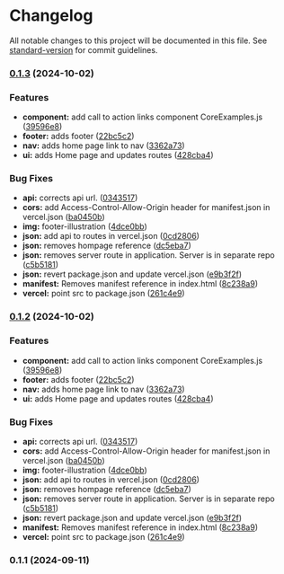 # Changelog

All notable changes to this project will be documented in this file. See [standard-version](https://github.com/conventional-changelog/standard-version) for commit guidelines.

### [0.1.3](https://github.com/rickmansfield/ai-showcase/compare/v0.1.1...v0.1.3) (2024-10-02)


### Features

* **component:** add call to action links component CoreExamples.js ([39596e8](https://github.com/rickmansfield/ai-showcase/commit/39596e8c86bcd830e0600a90456e5a569f40c1d2))
* **footer:** adds footer ([22bc5c2](https://github.com/rickmansfield/ai-showcase/commit/22bc5c22744d937f566750f14dd64c4a3ae2d927))
* **nav:** adds home page link to nav ([3362a73](https://github.com/rickmansfield/ai-showcase/commit/3362a7326000f552d9034097e99a3728ca67807b))
* **ui:** adds Home page and updates routes ([428cba4](https://github.com/rickmansfield/ai-showcase/commit/428cba430e19c4b066bfbc98754391d067425d63))


### Bug Fixes

* **api:** corrects api url. ([0343517](https://github.com/rickmansfield/ai-showcase/commit/0343517e3c0b58486617ff8e0ef32111c1621429))
* **cors:** add Access-Control-Allow-Origin header for manifest.json in vercel.json ([ba0450b](https://github.com/rickmansfield/ai-showcase/commit/ba0450b597c94c7dd8fa560339d66d63e9990b68))
* **img:** footer-illustration ([4dce0bb](https://github.com/rickmansfield/ai-showcase/commit/4dce0bb8e8c77e73b47c3b177337a0d078430ede))
* **json:** add api to routes in vercel.json ([0cd2806](https://github.com/rickmansfield/ai-showcase/commit/0cd2806d15011611129957052d9d33e979947ee9))
* **json:** removes hompage reference ([dc5eba7](https://github.com/rickmansfield/ai-showcase/commit/dc5eba7333e778eb76111e0348f7a19ef456ea62))
* **json:** removes server route in application. Server is in separate repo ([c5b5181](https://github.com/rickmansfield/ai-showcase/commit/c5b51818ce89d6fb1773b7d2691347cd145a72b1))
* **json:** revert package.json and update vercel.json ([e9b3f2f](https://github.com/rickmansfield/ai-showcase/commit/e9b3f2f4983599e4d62faafe9bba73b6c84b0578))
* **manifest:** Removes manifest reference in index.html ([8c238a9](https://github.com/rickmansfield/ai-showcase/commit/8c238a983a89f2c2e6b12af4ba9a77b06b5bdec6))
* **vercel:** point src to package.json ([261c4e9](https://github.com/rickmansfield/ai-showcase/commit/261c4e9ece5b232fc6c6b6fb55f4e5be82cee0d9))

### [0.1.2](https://github.com/rickmansfield/ai-showcase/compare/v0.1.1...v0.1.2) (2024-10-02)


### Features

* **component:** add call to action links component CoreExamples.js ([39596e8](https://github.com/rickmansfield/ai-showcase/commit/39596e8c86bcd830e0600a90456e5a569f40c1d2))
* **footer:** adds footer ([22bc5c2](https://github.com/rickmansfield/ai-showcase/commit/22bc5c22744d937f566750f14dd64c4a3ae2d927))
* **nav:** adds home page link to nav ([3362a73](https://github.com/rickmansfield/ai-showcase/commit/3362a7326000f552d9034097e99a3728ca67807b))
* **ui:** adds Home page and updates routes ([428cba4](https://github.com/rickmansfield/ai-showcase/commit/428cba430e19c4b066bfbc98754391d067425d63))


### Bug Fixes

* **api:** corrects api url. ([0343517](https://github.com/rickmansfield/ai-showcase/commit/0343517e3c0b58486617ff8e0ef32111c1621429))
* **cors:** add Access-Control-Allow-Origin header for manifest.json in vercel.json ([ba0450b](https://github.com/rickmansfield/ai-showcase/commit/ba0450b597c94c7dd8fa560339d66d63e9990b68))
* **img:** footer-illustration ([4dce0bb](https://github.com/rickmansfield/ai-showcase/commit/4dce0bb8e8c77e73b47c3b177337a0d078430ede))
* **json:** add api to routes in vercel.json ([0cd2806](https://github.com/rickmansfield/ai-showcase/commit/0cd2806d15011611129957052d9d33e979947ee9))
* **json:** removes hompage reference ([dc5eba7](https://github.com/rickmansfield/ai-showcase/commit/dc5eba7333e778eb76111e0348f7a19ef456ea62))
* **json:** removes server route in application. Server is in separate repo ([c5b5181](https://github.com/rickmansfield/ai-showcase/commit/c5b51818ce89d6fb1773b7d2691347cd145a72b1))
* **json:** revert package.json and update vercel.json ([e9b3f2f](https://github.com/rickmansfield/ai-showcase/commit/e9b3f2f4983599e4d62faafe9bba73b6c84b0578))
* **manifest:** Removes manifest reference in index.html ([8c238a9](https://github.com/rickmansfield/ai-showcase/commit/8c238a983a89f2c2e6b12af4ba9a77b06b5bdec6))
* **vercel:** point src to package.json ([261c4e9](https://github.com/rickmansfield/ai-showcase/commit/261c4e9ece5b232fc6c6b6fb55f4e5be82cee0d9))

### 0.1.1 (2024-09-11)
